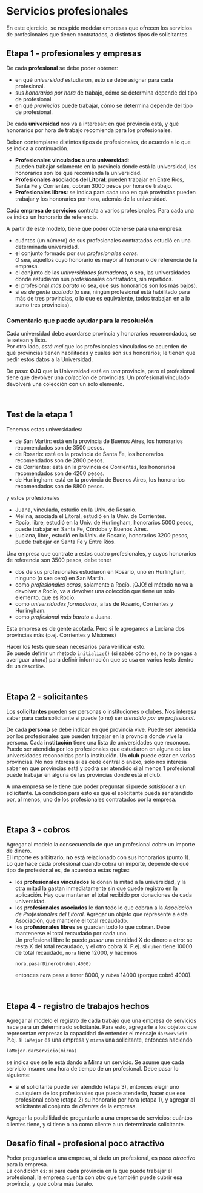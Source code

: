 # Servicios profesionales

En este ejercicio, se nos pide modelar empresas que ofrecen los servicios de profesionales que tienen contratados, a distintos tipos de solicitantes.


## Etapa 1 - profesionales y empresas

De cada **profesional** se debe poder obtener:
- en qué _universidad_ estudiaron, esto se debe asignar para cada profesional.
- sus _honorarios por hora_ de trabajo, cómo se determina depende del tipo de profesional.
- en qué _provincias_ puede trabajar, cómo se determina depende del tipo de profesional.

De cada **universidad** nos va a interesar: en qué provincia está, y qué honorarios por hora de trabajo recomienda para los profesionales.

Deben contemplarse distintos tipos de profesionales, de acuerdo a lo que se indica a continuación.
- **Profesionales vinculados a una universidad**:  
  pueden trabajar solamente en la provincia donde está la universidad, los honorarios son los que recomienda la universidad.
- **Profesionales asociados del Litoral**:
  pueden trabajar en Entre Ríos, Santa Fe y Corrientes, cobran 3000 pesos por hora de trabajo.
- **Profesionales libres**:
  se indica para cada uno en qué provincias pueden trabajar y los honorarios por hora, además de la universidad.
  
  
Cada **empresa de servicios** contrata a varios profesionales. Para cada una se indica un honorario de referencia.

A partir de este modelo, tiene que poder obtenerse para una empresa:
- cuántos (un número) de sus profesionales contratados estudió en una determinada universidad.
- el conjunto formado por sus _profesionales caros_.   
  O sea, aquellos cuyo honorario es mayor al honorario de referencia de la empresa.
- el conjunto de las _universidades formadoras_, o sea, las universidades donde estudiaron sus profesionales contratados, sin repetidos.
- el profesional _más barato_ (o sea, que sus honorarios son los más bajos).
- si _es de gente acotada_ (o sea, ningún profesional está habilitado para más de tres provincias, o lo que es equivalente, todos trabajan en a lo sumo tres provincias).


### Comentario que puede ayudar para la resolución  
Cada universidad debe acordarse provincia y honorarios recomendados, se le setean y listo.  
Por otro lado, _está mal_ que los profesionales vinculados se acuerden de qué provincias tienen habilitadas y cuáles son sus honorarios; le tienen que pedir estos datos a la Universidad.
  
De paso: **OJO** que la Universidad está en _una_ provincia, pero el profesional tiene que devolver una _colección_ de provincias. Un profesional vinculado devolverá una colección con un solo elemento.

<br>


## Test de la etapa 1

Tenemos estas universidades:
- de San Martín: está en la provincia de Buenos Aires, los honorarios recomendados son de 3500 pesos.
- de Rosario: está en la provincia de Santa Fe, los honorarios recomendados son de 2800 pesos.
- de Corrientes: está en la provincia de Corrientes, los honorarios recomendados son de 4200 pesos.
- de Hurlingham: está en la provincia de Buenos Aires, los honorarios recomendados son de 8800 pesos.

y estos profesionales
- Juana, vinculada, estudió en la Univ. de Rosario.
- Melina, asociada el Litoral, estudió en la Univ. de Corrientes.
- Rocío, libre, estudió en la Univ. de Hurlingham, honorarios 5000 pesos, puede trabajar en Santa Fe, Córdoba y Buenos Aires.
- Luciana, libre, estudió en la Univ. de Rosario, honorarios 3200 pesos, puede trabajar en Santa Fe y Entre Ríos.

Una empresa que contrate a estos cuatro profesionales, y cuyos honorarios de referencia son 3500 pesos, debe tener
- dos de sus profesionales estudiaron en Rosario, uno en Hurlingham, ninguno (o sea cero) en San Martín.  
- como _profesionales caros_, solamente a Rocío.
  ¡OJO! el método no va a devolver a Rocío, va a devolver una colección que tiene un solo elemento, que es Rocío.
- como _universidades formadoras_, a las de Rosario, Corrientes y Hurlingham.
- como _profesional más barato_ a Juana.

Esta empresa es de gente acotada. Pero si le agregamos a Luciana dos provincias más (p.ej. Corrientes y Misiones)

Hacer los tests que sean necesarios para verificar esto.  
Se puede definir un ḿetodo `initialize()` (si sabés cómo es, no te pongas a averiguar ahora) para definir información que se usa en varios tests dentro de un `describe`.

<br>

## Etapa 2 - solicitantes

Los **solicitantes** pueden ser personas o instituciones o clubes. Nos interesa saber para cada solicitante si puede (o no) ser _atendido por un profesional_.  

De cada **persona** se debe indicar en qué provincia vive. Puede ser atendida por los profesionales que pueden trabajar en la provncia donde vive la persona.
Cada **institución** tiene una lista de universidades que reconoce. Puede ser atendida por los profesionales que estudiaron en alguna de las universidades reconocidas por la institución.
Un **club** puede estar en varias provincias. No nos interesa si es cede central o anexo, solo nos interesa saber en que provincias está y podrá ser atendido si al menos 1 profesional puede trabajar en alguna de las provincias donde está el club.

A una empresa se le tiene que poder preguntar si puede _satisfacer_ a un solicitante.
La condición para esto es que el solicitante pueda ser atendido por, al menos, uno de los profesionales contratados por la empresa. 


<br>

## Etapa 3 - cobros

Agregar al modelo la consecuencia de que un profesional cobre un importe de dinero.   
El importe es arbitrario, **no** está relacionado con sus honorarios (punto 1).  
Lo que hace cada profesional cuando cobra un importe, depende de qué tipo de profesional es, de acuerdo a estas reglas:
- los **profesionales vinculados** le donan la mitad a la universidad, y la otra mitad la gastan inmediatamente sin que quede registro en la aplicación. Hay que mantener el total recibido por donaciones de cada universidad.
- los **profesionales asociados** le dan todo lo que cobran a la _Asociación de Profesionales del Litoral_. Agregar un objeto que represente a esta Asociación, que mantiene el total recaudado.
- los **profesionales libres** se guardan todo lo que cobran. Debe mantenerse el total recaudado por cada uno. <br> Un profesional libre le puede _pasar_ una cantidad X de dinero a otro: se resta X del total recaudado, y el otro cobra X. P.ej. si `ruben` tiene 10000 de total recaudado, `nora` tiene 12000, y hacemos
  ```
  nora.pasarDinero(ruben,4000)
  ```
  entonces `nora` pasa a tener 8000, y `ruben` 14000 (porque cobró 4000).


<br> 

## Etapa 4 - registro de trabajos hechos

Agregar al modelo el registro de cada trabajo que una empresa de servicios hace para un determinado solicitante.
Para esto, agregarle a los objetos que representan empresas la capacidad de entender el mensaje `darServicio`. P.ej. si `laMejor` es una empresa y `mirna` una solicitante, entonces haciendo
```
laMejor.darServicio(mirna)
```
se indica que se le está dando a Mirna un servicio. Se asume que cada servicio insume una hora de tiempo de un profesional.
Debe pasar lo siguiente:
- si el solicitante puede ser atendido (etapa 3), entonces elegir uno cualquiera de los profesionales que puede atenderlo, hacer que ese profesional cobre (etapa 2) su honorario por hora (etapa 1), y agregar al solicitante al conjunto de _clientes_ de la empresa.
  
Agregar la posibilidad de preguntarle a una empresa de servicios: cuántos clientes tiene, y si tiene o no como cliente a un determinado solicitante. 



## Desafío final - profesional poco atractivo
Poder preguntarle a una empresa, si dado un profesional, es _poco atractivo_ para la empresa.  
La condición es: si para cada provincia en la que puede trabajar el profesional, la empresa cuenta con otro que también puede cubrir esa provincia, y que cobra más barato. 








